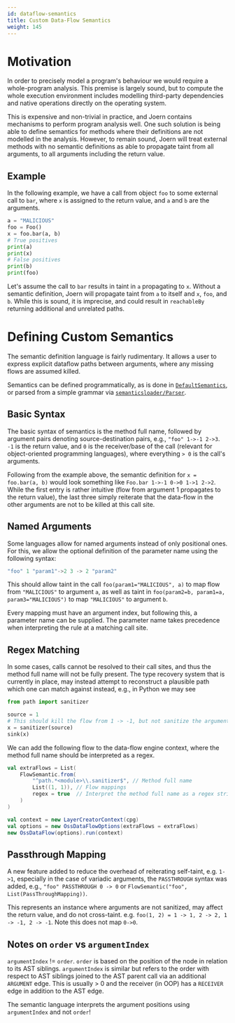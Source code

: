 ```yaml
---
id: dataflow-semantics
title: Custom Data-Flow Semantics
weight: 145
---
```


# Motivation

In order to precisely model a program's behaviour we would require a whole-program analysis. This
premise is largely sound, but to compute the whole execution environment includes modelling
third-party dependencies and native operations directly on the operating system.

This is expensive and non-trivial in practice, and Joern contains mechanisms to perform program
analysis well. One such solution is being able to define semantics for methods where their
definitions are not modelled in the analysis. However, to remain sound, Joern will treat external
methods with no semantic definitions as able to propagate taint from all arguments, to all arguments
including the return value.

## Example

In the following example, we have a call from object `foo` to some external call to `bar`, where `x`
is assigned to the return value, and `a` and `b` are the arguments.

```python
a = "MALICIOUS"
foo = Foo()
x = foo.bar(a, b)
# True positives
print(a)
print(x)
# False positives
print(b)
print(foo)
``` 

Let's assume the call to `bar` results in taint in `a` propagating to `x`. Without a semantic
definition, Joern will propagate taint from `a` to itself and `x`, `foo`, and `b`. While this is
sound, it is imprecise, and could result in `reachableBy` returning additional and unrelated paths.

# Defining Custom Semantics

The semantic definition language is fairly rudimentary. It allows a user to express explicit
dataflow paths between arguments, where any missing flows are assumed killed.

Semantics can be defined programmatically, as is done in
[`DefaultSemantics`](https://github.com/joernio/joern/blob/master/dataflowengineoss/src/main/scala/io/joern/dataflowengineoss/DefaultSemantics.scala),
or parsed from a simple grammar via
[`semanticsloader/Parser`](https://github.com/joernio/joern/blob/master/dataflowengineoss/src/main/scala/io/joern/dataflowengineoss/semanticsloader/Parser.scala).

## Basic Syntax

The basic syntax of semantics is the method full name, followed by argument pairs denoting
source-destination pairs, e.g., `"foo" 1->-1 2->3`. `-1` is the return value, and `0` is the
receiver/base of the call (relevant for object-oriented programming languages), where everything `>
0` is the call's arguments.

Following from the example above, the semantic definition for `x = foo.bar(a, b)` would look
something like `Foo.bar 1->-1 0->0 1->1 2->2`. While the first entry is rather intuitive (flow from
argument 1 propagates to the return value), the last three simply reiterate that the data-flow in the
other arguments are not to be killed at this call site.

## Named Arguments

Some languages allow for named arguments instead of only positional ones. For this, we allow the
optional definition of the parameter name using the following syntax:

```scala
"foo" 1 "param1"->2 3 -> 2 "param2"
```

This should allow taint in the call `foo(param1="MALICIOUS", a)` to map flow from `"MALICIOUS"` to
argument `a`, as well as taint in `foo(param2=b, param1=a, param3="MALICIOUS")` to map `"MALICIOUS"`
to argument `b`.

Every mapping must have an argument index, but following this, a parameter name can be supplied. The
parameter name takes precedence when interpreting the rule at a matching call site.

## Regex Matching

In some cases, calls cannot be resolved to their call sites, and thus the method full name will not
be fully present. The type recovery system that is currently in place, may instead attempt to reconstruct a plausible path which one can match against instead, e.g., in Python we may see

```python
from path import sanitizer

source = 1
# This should kill the flow from 1 -> -1, but not sanitize the argument pointer
x = sanitizer(source) 
sink(x)
```

We can add the following flow to the data-flow engine context, where the method full name should be
interpreted as a regex.
```scala
val extraFlows = List(
    FlowSemantic.from(
        "^path.*<module>\\.sanitizer$", // Method full name
        List((1, 1)), // Flow mappings
        regex = true  // Interpret the method full name as a regex string
    )
)

val context = new LayerCreatorContext(cpg)
val options = new OssDataFlowOptions(extraFlows = extraFlows)
new OssDataFlow(options).run(context)
```

## Passthrough Mapping

A new feature added to reduce the overhead of reiterating self-taint, e.g. `1->1`, especially in the
case of variadic arguments, the `PASSTHROUGH` syntax was added, e.g., `"foo" PASSTHROUGH 0 -> 0` or
`FlowSemantic("foo", List(PassThroughMapping))`.

This represents an instance where arguments are not sanitized, may affect the return value, and do
not cross-taint. e.g. `foo(1, 2) = 1 -> 1, 2 -> 2, 1 -> -1, 2 -> -1`. Note this does not map `0->0`.

## Notes on `order` vs `argumentIndex`

`argumentIndex` != `order`. `order` is based on the position of the node in relation to its AST
siblings. `argumentIndex` is similar but refers to the order with respect to AST siblings joined to
the AST parent call via an additional `ARGUMENT` edge. This is usually > 0 and the receiver (in OOP)
has a `RECEIVER` edge in addition to the AST edge.

The semantic language interprets the argument positions using `argumentIndex` and not `order`!
